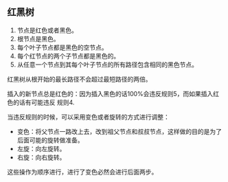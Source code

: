 ## 红黑树
1. 节点是红色或者黑色。
2. 根节点是黑色。
3. 每个叶子节点都是黑色的空节点。
4. 每个红节点的两个子节点都是黑色的。
5. 从任意一个节点到其每个叶子节点的所有路径包含相同的黑色节点。

红黑树从根开始的最长路径不会超过最短路径的两倍。

插入的新节点总是红色的：因为插入黑色的话100%会违反规则5，而如果插入红色的话有可能违反
规则4.

当违反规则的时候，可以采用变色或者旋转的方式进行调整：
- 变色：将父节点一路改上去，改到祖父节点和叔叔节点，这样做的目的是为了后面可能的旋转做准备。
- 左旋：向左旋转。
- 右旋：向右旋转。

这些操作为顺序进行，进行了变色必然会进行后面两步。
